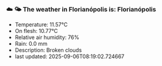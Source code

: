 ### ☁️ 🌤️  The weather in Florianópolis is: Florianópolis

- Temperature: 11.57°C
- On flesh: 10.77°C
- Relative air humidity: 76%
- Rain: 0.0 mm
- Description: Broken clouds
- last updated: 2025-09-06T08:19:02.724667
